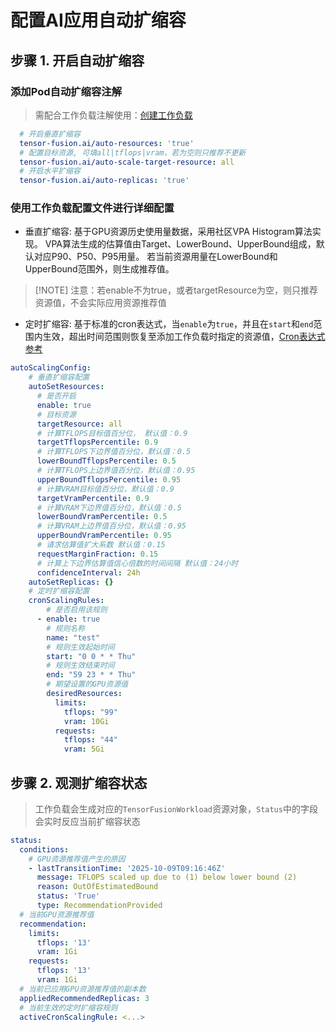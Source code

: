 # 配置AI应用自动扩缩容

## 步骤 1. 开启自动扩缩容

### 添加Pod自动扩缩容注解

> 需配合工作负载注解使用：[创建工作负载](/zh/guide/recipes/create-workload#添加pod注解)

```yaml
  # 开启垂直扩缩容
  tensor-fusion.ai/auto-resources: 'true'
  # 配置目标资源, 可填all|tflops|vram，若为空则只推荐不更新
  tensor-fusion.ai/auto-scale-target-resource: all 
  # 开启水平扩缩容
  tensor-fusion.ai/auto-replicas: 'true'
```

### 使用工作负载配置文件进行详细配置

* 垂直扩缩容: 基于GPU资源历史使用量数据，采用社区VPA Histogram算法实现。
 VPA算法生成的估算值由Target、LowerBound、UpperBound组成，默认对应P90、P50、P95用量。
 若当前资源用量在LowerBound和UpperBound范围外，则生成推荐值。

>[!NOTE] 注意：若enable不为true，或者targetResource为空，则只推荐资源值，不会实际应用资源推荐值

* 定时扩缩容: 基于标准的cron表达式，当`enable`为`true`，并且在`start`和`end`范围内生效，超出时间范围则恢复至添加工作负载时指定的资源值，[Cron表达式参考](https://en.wikipedia.org/wiki/Cron)

```yaml
autoScalingConfig:
    # 垂直扩缩容配置
    autoSetResources:
      # 是否开启
      enable: true
      # 目标资源
      targetResource: all
      # 计算TFLOPS目标值百分位， 默认值：0.9
      targetTflopsPercentile: 0.9
      # 计算TFLOPS下边界值百分位，默认值：0.5
      lowerBoundTflopsPercentile: 0.5
      # 计算TFLOPS上边界值百分位，默认值：0.95
      upperBoundTflopsPercentile: 0.95
      # 计算VRAM目标值百分位，默认值：0.9
      targetVramPercentile: 0.9
      # 计算VRAM下边界值百分位，默认值：0.5
      lowerBoundVramPercentile: 0.5
      # 计算VRAM上边界值百分位，默认值：0.95
      upperBoundVramPercentile: 0.95
      # 请求估算值扩大系数 默认值：0.15
      requestMarginFraction: 0.15
      # 计算上下边界估算值信心倍数的时间间隔 默认值：24小时
      confidenceInterval: 24h
    autoSetReplicas: {}
    # 定时扩缩容配置
    cronScalingRules:
        # 是否启用该规则
      - enable: true
        # 规则名称
        name: "test"
        # 规则生效起始时间
        start: "0 0 * * Thu"
        # 规则生效结束时间
        end: "59 23 * * Thu"
        # 期望设置的GPU资源值
        desiredResources:
          limits:
            tflops: "99"
            vram: 10Gi
          requests:
            tflops: "44"
            vram: 5Gi
```

## 步骤 2. 观测扩缩容状态

> 工作负载会生成对应的`TensorFusionWorkload`资源对象，`Status`中的字段会实时反应当前扩缩容状态

```yaml
status:
  conditions:
    # GPU资源推荐值产生的原因
    - lastTransitionTime: '2025-10-09T09:16:46Z'
      message: TFLOPS scaled up due to (1) below lower bound (2)
      reason: OutOfEstimatedBound
      status: 'True'
      type: RecommendationProvided
  # 当前GPU资源推荐值
  recommendation:
    limits:
      tflops: '13'
      vram: 1Gi
    requests:
      tflops: '13'
      vram: 1Gi
  # 当前已应用GPU资源推荐值的副本数
  appliedRecommendedReplicas: 3
  # 当前生效的定时扩缩容规则
  activeCronScalingRule: <...>
```